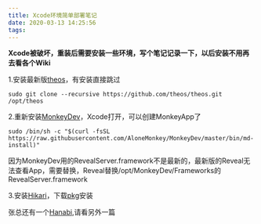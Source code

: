 ```yaml
---
title: Xcode环境简单部署笔记
date: 2020-03-13 14:25:56
tags:
---
```


**Xcode被破坏，重装后需要安装一些环境，写个笔记记录一下，以后安装不用再去看各个Wiki**

1.安装最新版[theos](https://github.com/theos/theos/wiki/Installation "theos")，有安装直接跳过
```
sudo git clone --recursive https://github.com/theos/theos.git /opt/theos
```
2.重新安装[MonkeyDev](https://github.com/AloneMonkey/MonkeyDev/wiki "MonkeyDev")，Xcode打开，可以创建MonkeyApp了
```
sudo /bin/sh -c "$(curl -fsSL https://raw.githubusercontent.com/AloneMonkey/MonkeyDev/master/bin/md-install)"
```

因为MonkeyDev用的RevealServer.framework不是最新的，最新版的Reveal无法查看App，需要替换，Reveal替换/opt/MonkeyDev/Frameworks的RevealServer.framework

3.安装[Hikari](https://github.com/HikariObfuscator/Hikari "Hikari")，下载[pkg][1]安装

张总还有一个[Hanabi](https://github.com/HikariObfuscator/Hanabi "Hanabi"),请看另外一篇




[1]:https://github.com/HikariObfuscator/Hikari/releases/download/20190327/HikariObfuscatorInstaller-2019.03.27.pkg
[2]:https://github.com/HikariObfuscator/Hanabi/releases/download/7.0%401b02aa%40LoaderV4/7.0@1b02aa@LoaderV4.zip
